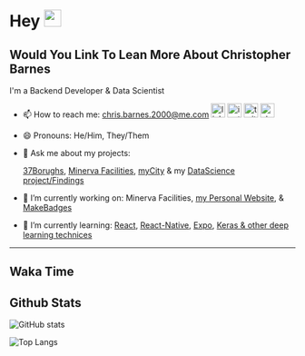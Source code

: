 # Hey <img src="https://raw.githubusercontent.com/sidbelbase/sidbelbase/master/wave.gif" width="30px">

## Would You Link To Lean More About Christopher Barnes

I'm a Backend Developer & Data Scientist

- 📫 How to reach me: chris.barnes.2000@me.com
[<img src='https://cdn.jsdelivr.net/npm/simple-icons@3.0.1/icons/linkedin.svg' alt='linkedin' height='25'>](https://www.linkedin.com/in/chrisbarnes2000/)
[<img src='https://cdn.jsdelivr.net/npm/simple-icons@3.0.1/icons/instagram.svg' alt='instagram' height='25'>](https://www.instagram.com/dragon_dominant/)
[<img src='https://cdn.jsdelivr.net/npm/simple-icons@3.0.1/icons/twitter.svg' alt='twitter' height='25'>](https://twitter.com/Dragon_Dominant)
[<img src='https://cdn.jsdelivr.net/npm/simple-icons@3.0.1/icons/stackoverflow.svg' alt='stackoverflow' height='25'>](https://stackoverflow.com/users/13986242)
- 😄 Pronouns: He/Him, They/Them
- 💬 Ask me about my projects:

  [37Borughs](https://github.com/alannanoguchi/37_Boroughs),
  [Minerva Facilities](https://github.com/ChrisBarnes7404/React-WebBased-MVP),
  [myCity](https://github.com/ChrisBarnes7404/myCity) & my
  [DataScience project/Findings](https://github.com/ChrisBarnes7404?tab=repositories&q=DS)

- 🔭 I’m currently working on:
  Minerva Facilities,
  [my Personal Website](https://chrisbarnes.news), &
  [MakeBadges](https://maker-a-team.github.io/make-badges/#/)
- 🌱 I’m currently learning:
  [React](https://reactjs.org/),
  [React-Native](https://reactnative.dev/),
  [Expo](https://expo.io/),
  [Keras & other deep learning technices](https://github.com/Make-School-Courses/DS-2.2-Deep-Learning)
<!-- - 👯 I’m looking to collaborate on -  -->
<!-- - 🤔 I’m looking for help with -  -->
<!-- - ⚡ Fun fact: -  -->

---

<!-- ![Profile views](https://gpvc.arturio.dev/ChrisBarnes7404) -->

<!-- ## Blog posts
<!-- BLOG-POST-LIST:START -->

<!-- BLOG-POST-LIST:END ->
 -->

<!-- ## StackOverflow Activity
<!-- STACKOVERFLOW:START -->
<!-- STACKOVERFLOW:END ->
 -->

## Waka Time
<!--START_SECTION:waka-->
<!--END_SECTION:waka-->

## Github Stats

![GitHub stats](https://github-readme-stats.vercel.app/api?username=ChrisBarnes7404&show_icons=true&hide_title=true)

![Top Langs](https://github-readme-stats.vercel.app/api/top-langs/?username=ChrisBarnes7404&layout=compact)

<!-- ### Readme inspiration from

[<img align="left" src="https://github-readme-stats.vercel.app/api/pin/?username=arturssmirnovs&repo=github-profile-readme-generator" />
](https://github.com/arturssmirnovs/github-profile-readme-generator)

[<img src="https://github-readme-stats.vercel.app/api/pin/?username=anuraghazra&repo=github-readme-stats" />
](https://github.com/anuraghazra/github-readme-stats)

<br>

[<img align="left" src="https://github-readme-stats.vercel.app/api/pin/?username=gautamkrishnar&repo=blog-post-workflow" />
](https://github.com/gautamkrishnar/blog-post-workflow)

[<img src="https://github-readme-stats.vercel.app/api/pin/?username=anmol098&repo=waka-readme-stats" />
](https://github.com/anmol098/waka-readme-stats)

<br>

[<img align="left" src="https://github-readme-stats.vercel.app/api/pin/?username=avinal&repo=Profile-Readme-WakaTime" />
](https://github.com/avinal/Profile-Readme-WakaTime)

-->
